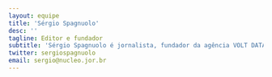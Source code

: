 ```yaml
---
layout: equipe
title: 'Sérgio Spagnuolo'
desc: ''
tagline: Editor e fundador
subtitle: 'Sérgio Spagnuolo é jornalista, fundador da agência VOLT DATA LAB, editor do site Núcleo Jornalismo. É também atual Knight Fellow do International Center for Journalists (ICFJ), programa sob o qual desenvolve a ferramenta de descoberta científica Science Pulse. Atua, também, como diretor da Associação Brasileira de Jornalismo Investigativo (Abraji) desde 2018.'
twitter: sergiospagnuolo
email: sergio@nucleo.jor.br
---
```

